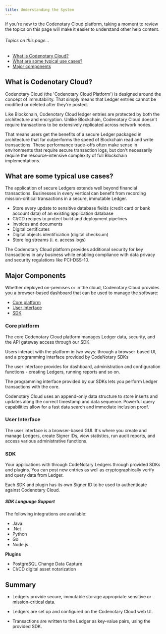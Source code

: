 ```yaml
---
title: Understanding the System
---
```


If you're new to the Codenotary Cloud platform, taking a moment to review the topics on this page will make it easier to understand other help content.

###### _Topics on this page..._

- [What is Codenotary Cloud?](/help/introduction#what-is-codenotary-cloud)
- [What are some typical use cases?](/help/introduction#what-are-some-typical-use-cases)
- [Major components](/help/introduction#major-components)

## What is Codenotary Cloud?

Codenotary Cloud (the 'Codenotary Cloud Platform') is designed around the concept of immutability. That simply means that Ledger entries cannot be modified or deleted after they're posted.

Like Blockchain, Codenotary Cloud ledger entries are protected by both the architecture and encryption. Unlike Blockchain, Codenotary Cloud doesn't require transactions to be extensively replicated across network nodes.

That means users get the benefits of a secure Ledger packaged in architecture that far outperforms the speed of Blockchain read and write transactions. These performance trade-offs often make sense in environments that require secure transaction logs, but don't necessarily require the resource-intensive complexity of full Blockchain implementations.

## What are some typical use cases?

The application of secure Ledgers extends well beyond financial transactions. Businesses in every vertical can benefit from recording mission-critical transactions in a secure, immutable Ledger.

* Store every update to sensitive database fields (credit card or bank account data) of an existing application database
* CI/CD recipes to protect build and deployment pipelines
* Invoices and documents
* Digital certificates
* Digital objects identification (digital checksum)
* Store log streams (i. e. access logs)

The Codenotary Cloud platform provides additional security for key transactions in any business while enabling compliance with data privacy and security regulations like PCI-DSS-10.

## Major Components

Whether deployed on-premises or in the cloud, Codenotary Cloud provides you a browser-based dashboard that can be used to manage the software:

- [Core platform](/help/introduction#core-platform)
- [User Interface](/help/introduction#user-interface)
- [SDK](/help/introduction#sdk)

### Core platform

The core Codenotary Cloud platform manages Ledger data, security, and the API gateway access through our SDK.

Users interact with the platform in two ways: through a browser-based UI, and a programming interface provided by CodeNotary SDKs

The user interface provides for dashboard, administration and configuration functions - creating Ledgers, running reports and so on.

The programming interface provided by our SDKs lets you perform Ledger transactions with the core.

Codenotary Cloud uses an append-only data structure to store inserts and updates along the correct timestamp and data sequence. Powerful query capabilities allow for a fast data search and immediate inclusion proof.

### User Interface

The user interface is a browser-based GUI. It's where you create and manage Ledgers, create Signer IDs, view statistics, run audit reports, and access various administrative functions.

<help-image src="/alt_ledger_list.jpg" alt="Ledger list" > </help-image>

### SDK

Your applications with through CodeNotary Ledgers through provided SDKs and plugins. You can post new entries as well as cryptographically verify and query data from Ledger.

Each SDK and plugin has its own Signer ID to be used to authenticate against Codenotary Cloud.

##### SDK Language Support

The following integrations are available:

* Java
* .Net
* Python
* Go
* Node.js

**Plugins**

* PostgreSQL Change Data Capture
* CI/CD digital asset notarization

## Summary

- Ledgers provide secure, immutable storage appropriate sensitive or mission-critical data.

- Ledgers are set up and configured on the Codenotary Cloud web UI.

- Transactions are written to the Ledger as key-value pairs, using the provided SDK.

<ui-prev-next class="mt-1" :prev="{ url: '/', label: 'About Help' }" :next="{ url: '/overall-status', label: 'Home - System Status' }"></ui-prev-next>
